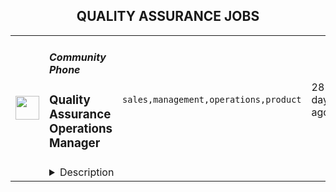 <div align="center"><h2>QUALITY ASSURANCE JOBS</h2></div><table><tr>
                <td width="100" height="100" rowspan="2">
                    <img src="https://remotive.com/job/1405937/logo" width="38px" height="auto">
                </td>
                <td width="300">
                    <h5>Community Phone</h5>
                    <h3>Quality Assurance Operations Manager</h3>
                </td>
                <td width="300">
                    <code>sales,management,operations,product</code>
                </td>
                <td width="200">
                <text>28 days ago</text>
                </td>
                <td width="100" rowspan="2">
                <a href="https://remotive.com/remote-jobs/qa/quality-assurance-operations-manager-1405937" align="right" target="_blank">Apply</a>
                </td>
            </tr>
            <tr>
                <td colspan="3">
                <details><summary>Description</summary>
                <p style="line-height: calc(var(--lineHeightNormal) * 1em); padding: 0px; color: #373e4d; min-height: 1.5em;"><span style="font-weight: bolder;">Note:</span> This is a startup. We're growing 500%/year and our main challenge right now is ensuring that every sales call meets our high standards of excellence. We measure pitching and listening skills, rapport-building skills, accurate data entry into our CRM and billing systems, and more. We want to hire someone who has done this before, or has significant experience doing something similar. If you have never worked at a startup, this may not be a good fit. It's fast-paced, and we're building everything from scratch.</p>
<p style="line-height: calc(var(--lineHeightNormal) * 1em); padding: 0px; color: #373e4d; min-height: 1.5em;"> </p>
<p> </p>
<div class="h1" style="margin-top: var(--spacingSmall); line-height: calc(var(--lineHeightTitle) * 1em); padding: 0px; font-weight: var(--fontWeightMediumBold); color: #373e4d;"><span style="font-weight: bolder;">About You</span></div>
<p><span style="font-weight: bolder;"> </span></p>
<p style="line-height: calc(var(--lineHeightNormal) * 1em); margin-top: var(--spacingXsmall); padding: 0px; color: #373e4d; min-height: 1.5em;">You know sales and you know systems. You cannot stand for anything less than high-quality customer interactions. You know how to measure, and create systems that help you continually take yourself out of the process, and put those evolving pieces into the system. You are a builder at your core, and love a complex challenge with lots of moving pieces.</p>
<p> </p>
<div class="h1" style="margin-top: var(--spacingSmall); line-height: calc(var(--lineHeightTitle) * 1em); padding: 0px; font-weight: var(--fontWeightMediumBold); color: #373e4d;"><span style="font-weight: bolder;">What You’ll Do (Before You Build Your Team)</span></div>
<p><span style="font-weight: bolder;"> </span></p>
<p style="line-height: calc(var(--lineHeightNormal) * 1em); margin-top: var(--spacingXsmall); padding: 0px; color: #373e4d; min-height: 1.5em;"><span style="font-weight: bolder;">Monitor</span> inbound &amp; outbound calls &amp; chats, and evaluate agents' performance on quality of service; create reports using the (evolving) quality score for every rep, as well as highlighting potential areas for improvement</p>
<p style="line-height: calc(var(--lineHeightNormal) * 1em); margin-top: var(--spacingXsmall); padding: 0px; color: #373e4d; min-height: 1.5em;"><span style="font-weight: bolder;">Monitor</span> calls and chats, and own the associated CRM &amp; Billing System hygiene, and overall data quality related to sales</p>
<p style="line-height: calc(var(--lineHeightNormal) * 1em); margin-top: var(--spacingXsmall); padding: 0px; color: #373e4d; min-height: 1.5em;"><span style="font-weight: bolder;">Provide</span> actionable insight (to management, and reps) on what impacts sales and what impacts churn</p>
<p style="line-height: calc(var(--lineHeightNormal) * 1em); margin-top: var(--spacingXsmall); padding: 0px; color: #373e4d; min-height: 1.5em;"><span style="font-weight: bolder;">Conduct</span> at least one one-hour, live, 1-1, coaching &amp; shadowing sessions per week with each rep, to improve the performance of reps, and deliver feedback and training</p>
<p style="line-height: calc(var(--lineHeightNormal) * 1em); margin-top: var(--spacingXsmall); padding: 0px; color: #373e4d; min-height: 1.5em;"><span style="font-weight: bolder;">Train</span> new reps on the product, pricing, script, and systems</p>
<p style="line-height: calc(var(--lineHeightNormal) * 1em); margin-top: var(--spacingXsmall); padding: 0px; color: #373e4d; min-height: 1.5em;"><span style="font-weight: bolder;">Track</span> performance on a team and individual level</p>
<img src="https://remotive.com/job/track/1405937/blank.gif?source=public_api" alt=""/>
                </details>
                </td>
            </tr></table>